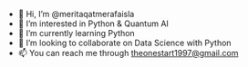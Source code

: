 - 👋 Hi, I’m @meritaqatmerafaisla
- 👀 I’m interested in Python & Quantum AI
- 🌱 I’m currently learning Python
- 💞️ I’m looking to collaborate on Data Science with Python
- 📫 You can reach me through theonestart1997@gmail.com

<!---
meritaqatmerafaisla/meritaqatmerafaisla is a ✨ special ✨ repository because its `README.md` (this file) appears on your GitHub profile.
You can click the Preview link to take a look at your changes.
--->
